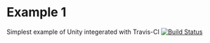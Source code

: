 # Example 1

Simplest example of Unity integerated with Travis-CI
[![Build Status](https://travis-ci.org/krithik/travis-c-example.svg?branch=master)](https://travis-ci.org/krithik/travis-c-example)

